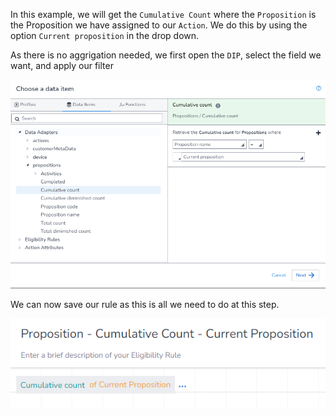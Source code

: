 In this example, we will get the `Cumulative Count` where the `Proposition` is the Proposition we have assigned to our `Action`. We do this by using the option `Current proposition` in the drop down.

As there is no aggrigation needed, we first open the `DIP`, select the field we want, and apply our filter

![](interest-proposition-count-cumulative-current_proposition-1.png)

We can now save our rule as this is all we need to do at this step.

![](interest-proposition-count-cumulative-current_proposition-2.png)